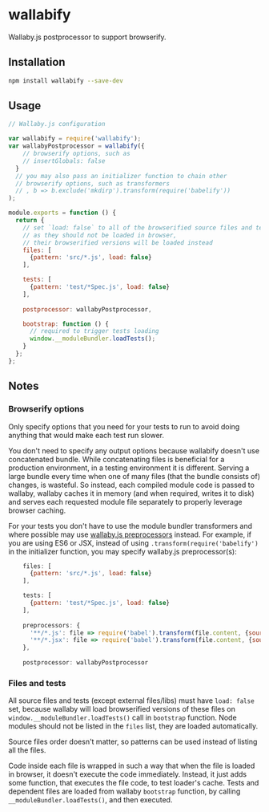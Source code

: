 # wallabify

Wallaby.js postprocessor to support browserify.

## Installation

``` sh
npm install wallabify --save-dev
```

## Usage

``` javascript
// Wallaby.js configuration

var wallabify = require('wallabify');
var wallabyPostprocessor = wallabify({
    // browserify options, such as
    // insertGlobals: false
  }
  // you may also pass an initializer function to chain other 
  // browserify options, such as transformers
  // , b => b.exclude('mkdirp').transform(require('babelify'))
);

module.exports = function () {
  return {
    // set `load: false` to all of the browserified source files and tests,
    // as they should not be loaded in browser, 
    // their browserified versions will be loaded instead
    files: [
      {pattern: 'src/*.js', load: false}
    ],

    tests: [
      {pattern: 'test/*Spec.js', load: false}
    ],
    
    postprocessor: wallabyPostprocessor,

    bootstrap: function () {
      // required to trigger tests loading 
      window.__moduleBundler.loadTests();
    }
  };
};
```

## Notes

### Browserify options
Only specify options that you need for your tests to run to avoid doing anything that would make each test run slower. 

You don't need to specify any output options because wallabify doesn't use concatenated bundle. While concatenating files is beneficial for a production environment, in a testing environment it is different.
 Serving a large bundle every time when one of many files (that the bundle consists of) changes, is wasteful.
 So instead, each compiled module code is passed to wallaby, wallaby caches it in memory (and when required, writes
 it to disk) and serves each requested module file separately to properly leverage browser caching. 
 
For your tests you don't have to use the module bundler transformers and where possible may use [wallaby.js preprocessors](https://github.com/wallabyjs/public#preprocessors-setting) instead. For example, if you are using ES6 or JSX, instead of using `.transform(require('babelify')` in the initializer function, you may specify wallaby.js preprocessor(s):

``` javascript
    files: [
      {pattern: 'src/*.js', load: false}
    ],

    tests: [
      {pattern: 'test/*Spec.js', load: false}
    ],
    
    preprocessors: {
      '**/*.js': file => require('babel').transform(file.content, {sourceMap: true}),
      '**/*.jsx': file => require('babel').transform(file.content, {sourceMap: true})
    },
    
    postprocessor: wallabyPostprocessor
```
### Files and tests
All source files and tests (except external files/libs) must have `load: false` set, because wallaby will load browserified versions of these files on `window.__moduleBundler.loadTests()` call in `bootstrap` function. Node modules should not be listed in the `files` list, they are loaded automatically.

Source files order doesn't matter, so patterns can be used instead of listing all the files.

Code inside each file is wrapped in such a way that when the file is loaded in browser, it doesn't execute
 the code immediately. Instead, it just adds some function, that executes the file code, to test loader's cache. Tests and dependent files are loaded from wallaby `bootstrap` function, by calling `__moduleBundler.loadTests()`, and then executed.
